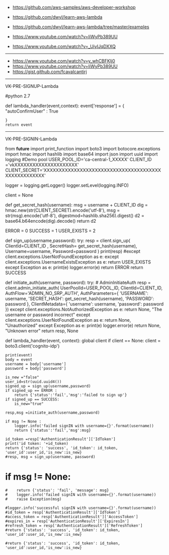 - https://github.com/aws-samples/aws-developer-workshop
- https://github.com/dwyl/learn-aws-lambda
- https://github.com/dwyl/learn-aws-lambda/tree/master/examples

- https://www.youtube.com/watch?v=IiWyPb389UU

- https://www.youtube.com/watch?v=_UiyIJqDXXQ

-----------------------------
- https://www.youtube.com/watch?v=y_whCBFKlj0
- https://www.youtube.com/watch?v=IiWyPb389UU
- https://gist.github.com/fcavalcantirj


-----------------------------
VK-PRE-SIGNUP-Lambda

#python 2.7

def lambda_handler(event,context):
    event['response'] = {
        "autoConfirmUser" : True
        
    }
    return event



-------------------------
VK-PRE-SIGNIN-Lambda


from __future__ import print_function
import boto3
import botocore.exceptions
import hmac
import hashlib
import base64
import json
import uuid
import logging
#Demo pool
USER_POOL_ID='ca-central-1_XXXXX'
CLIENT_ID ='vkXXXXXXXXXXXXXXXXXXXXX'
CLIENT_SECRET='XXXXXXXXXXXXXXXXXXXXXXXXXXXXXXXXXXXXXXXXXXXXXXXXXXXX'


logger = logging.getLogger()
logger.setLevel(logging.INFO)

client = None

def get_secret_hash(username):
    msg = username + CLIENT_ID
    dig = hmac.new(str(CLIENT_SECRET).encode('utf-8'), 
        msg = str(msg).encode('utf-8'), digestmod=hashlib.sha256).digest()
    d2 = base64.b64encode(dig).decode()
    return d2

ERROR = 0
SUCCESS = 1
USER_EXISTS = 2


def sign_up(username,password):
    try:
        resp = client.sign_up(
            ClientId=CLIENT_ID ,
            SecretHash= get_secret_hash(username),
            Username=username,
            Password=password )
        print(resp)
    #except client.exceptions.UserNotFoundException as e:
    except client.exceptions.UsernameExistsException as e:
        return USER_EXISTS
    except Exception as e:
        print(e)
        logger.error(e)
        return ERROR
    return SUCCESS

def initiate_auth(username, password):
    try:
      # AdminInitiateAuth
        resp = client.admin_initiate_auth(
            UserPoolId=USER_POOL_ID,
            ClientId=CLIENT_ID,
            AuthFlow='ADMIN_NO_SRP_AUTH',
            AuthParameters={
                'USERNAME': username,
                'SECRET_HASH': get_secret_hash(username),
                'PASSWORD': password
            },
            ClientMetadata={
                'username': username,
                'password': password
            })
    except client.exceptions.NotAuthorizedException as e:
        return None, "The username or password incorrect"
    except client.exceptions.UserNotFoundException as e:
        return None, "Unauthorized"
    except Exception as e:
        print(e)
        logger.error(e)
        return None, "Unknown error"
    return resp, None

def lambda_handler(event, context):
    global client
    if client == None:
        client = boto3.client('cognito-idp')

    print(event)
    body = event
    username = body['username']
    password = body['password']
    
    is_new ="false"
    user_id=str(uuid.uuid4())
    signed_up = sign_up(username,password)
    if signed_up == ERROR :
        return {'status':'fail','msg':'failed to sign up'}
    if signed_up == SUCCESS:
        is_new="true"
    
    resp,msg =initiate_auth(username,password)    
    
    if msg != None :
        logger.info('failed signIN with username={}'.format(username))
        return {'status':'fail','msg':msg}
        
    id_token =resp['AuthenticationResult']['IdToken']
    print('id token: '+id_token)
    return {'status': 'success', 'id_token': id_token, 'user_id':user_id,'is_new':is_new}
    #resp, msg = sign_up(username, password)
    
   # if msg != None:
    #    return {'status': 'fail', 'message': msg}
    #    logger.info('failed signIN with username={}'.format(username))
    #    raise Exception(msg)

    #logger.info('successful signIN with username={}'.format(username))
    #id_token = resp['AuthenticationResult']['IdToken']
    #access_token = resp['AuthenticationResult']['AccessToken']
    #expires_in = resp['AuthenticationResult']['ExpiresIn']
    #refresh_token = resp['AuthenticationResult']['RefreshToken']
    #return {'status': 'success', 'id_token': id_token, 'user_id':user_id,'is_new':is_new}
    
    #return {'status': 'success', 'id_token': id_token, 'user_id':user_id,'is_new':is_new}



